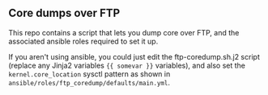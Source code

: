 
## Core dumps over FTP

This repo contains a script that lets you dump core over FTP, and the associated ansible roles required to set it up.


If you aren't using ansible, you could just edit the ftp-coredump.sh.j2 script (replace any Jinja2 variables `{{ somevar }}` variables), and also set the `kernel.core_location` sysctl pattern as shown in `ansible/roles/ftp_coredump/defaults/main.yml`.


